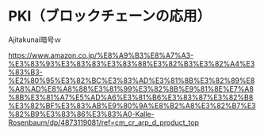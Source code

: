 # PKI（ブロックチェーンの応用）

Ajitakunai暗号ｗ

https://www.amazon.co.jp/%E8%A9%B3%E8%A7%A3-%E3%83%93%E3%83%83%E3%83%88%E3%82%B3%E3%82%A4%E3%83%B3-%E2%80%95%E3%82%BC%E3%83%AD%E3%81%8B%E3%82%89%E8%A8%AD%E8%A8%88%E3%81%99%E3%82%8B%E9%81%8E%E7%A8%8B%E3%81%A7%E5%AD%A6%E3%81%B6%E3%83%87%E3%82%B8%E3%82%BF%E3%83%AB%E9%80%9A%E8%B2%A8%E3%82%B7%E3%82%B9%E3%83%86%E3%83%A0-Kalle-Rosenbaum/dp/4873119081/ref=cm_cr_arp_d_product_top

